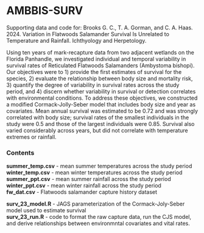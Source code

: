 # AMBBIS-SURV
Supporting data and code for:
Brooks G. C., T. A. Gorman, and C. A. Haas. 2024. Variation in Flatwoods Salamander Survival Is Unrelated to Temperature and Rainfall. Ichthyology and Herpetology.

Using ten years of mark-recapture data from two adjacent wetlands on the Florida Panhandle, we investigated individual and temporal variability in survival rates of Reticulated Flatwoods Salamanders (Ambystoma bishopi). Our objectives were to 1) provide the first estimates of survival for the species, 2) evaluate the relationship between body size and mortality risk, 3) quantify the degree of variability in survival rates across the study period, and 4) discern whether variability in survival or detection correlates with environmental conditions. To address these objectives, we constructed a modified Cormack-Jolly-Seber model that includes body size and year as covariates. Mean annual survival was estimated to be 0.72 and was strongly correlated with body size; survival rates of the smallest individuals in the study were 0.5 and those of the largest individuals were 0.85. Survival also varied considerably across years, but did not correlate with temperature extremes or rainfall. 

### Contents
**summer_temp.csv** - mean summer temperatures across the study period\
**winter_temp.csv** - mean winter temperatures across the study period\
**summer_ppt.csv** - mean summer rainfall across the study period\
**winter_ppt.csv** - mean winter rainfall across the study period\
**fw_dat.csv** - Flatwoods salamander capture history dataset

**surv_23_model.R** - JAGS parameterization of the Cormack-Joly-Seber model used to estimate survival\
**surv_23_run.R** - code to format the raw capture data, run the CJS model, and derive relationships between environmntal covariates and vital rates. 
